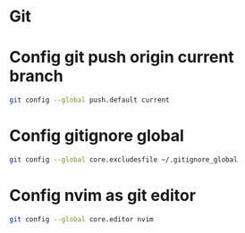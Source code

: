 # Git

# Config git push origin current branch

```sh
git config --global push.default current
```

# Config gitignore global

```sh
git config --global core.excludesfile ~/.gitignore_global
```

# Config nvim as git editor

```sh
git config --global core.editor nvim
```
